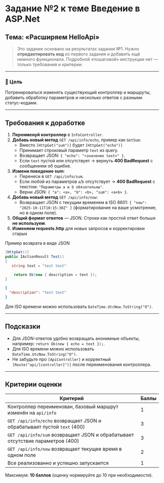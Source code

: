 # Задание №2 к теме Введение в ASP.Net

## Тема: «Расширяем HelloApi»

> Это задание основано на результатах задания №1. Нужно **отредактировать код** из первого задания и добавить ещё немного функционала. Подробной «пошаговой» инструкции нет — только требования и критерии.

---

### 🎯 Цель
Потренироваться изменять существующий контроллер и маршруты, добавить обработку параметров и несколько ответов с разными статус-кодами.

---

## Требования к доработке

1. **Переименуй контроллер** в `InfoController`.
2. **Добавь новый метод** `GET /api/info/echo`, пример как `GetSum`:
   - Вместо `[HttpGet("sum")]` будет `[HttpGet("echo")]`
   - Принимает строковый параметр `text` из query. 
   - Возвращает JSON: `{ "echo": "<значение text>" }`.
   - Если `text` пустой или отсутствует → вернуть **400 BadRequest** с сообщением об ошибке.
3. **Измени поведение sum**:
   - Перенеси в `GET /api/info/sum`.
   - Если любой из параметров `a`/`b` отсутствует → **400 BadRequest** с текстом: `"Параметры a и b обязательны"`.
   - Верни JSON: `{ "a": <a>, "b": <b>, "sum": <a+b> }`.
4. **Добавь новый метод** `GET /api/info/now`:
   - Возвращает JSON с текущим временем в ISO 8601: `{ "now": "2025-10-11T10:15:30Z" }` (форматирование на ваше усмотрение, но в одном поле).
5. **Общий формат ответов** — JSON. Строки как простой ответ больше **не используем**.
6. **Изменяем requests.http** для новых запросов и корректировки старых

Пример возврата в виде JSON

```csharp
[HttpGet()]
public IActionResult Test()
{
   string text = "test text"

    return Ok(new { description = text });
}
```

```json
{
  "description": "test text"
}
```

Для ISO времени можно использовать `DateTime.UtcNow.ToString("O")`.

---

## Подсказки 
- Для JSON-ответов удобно возвращать анонимные объекты, например: `return Ok(new { echo = text });`.
- Для ISO времени можно использовать `DateTime.UtcNow.ToString("O")`.
- Не забудьте про `[ApiController]` и корректный `[Route("api/[controller]")]` после переименования контроллера.

---

## Критерии оценки
| Критерий                                                                  | Баллы |
|---------------------------------------------------------------------------|-------|
| Контроллер переименован, базовый маршрут изменён на `api/info`            | 1     |
| `GET /api/info/echo` возвращает JSON и обрабатывает пустой `text` (400)   | 3     |
| `GET /api/info/sum` возвращает JSON и обрабатывает отсутствие параметров (400) | 3     |
| `GET /api/info/now` возвращает текущее время в одном поле                 | 2     |
| Все реализованно и успешно запускается                                    | 1     |

Максимум: **10 баллов** (оценку нормируйте до 10 при необходимости).

